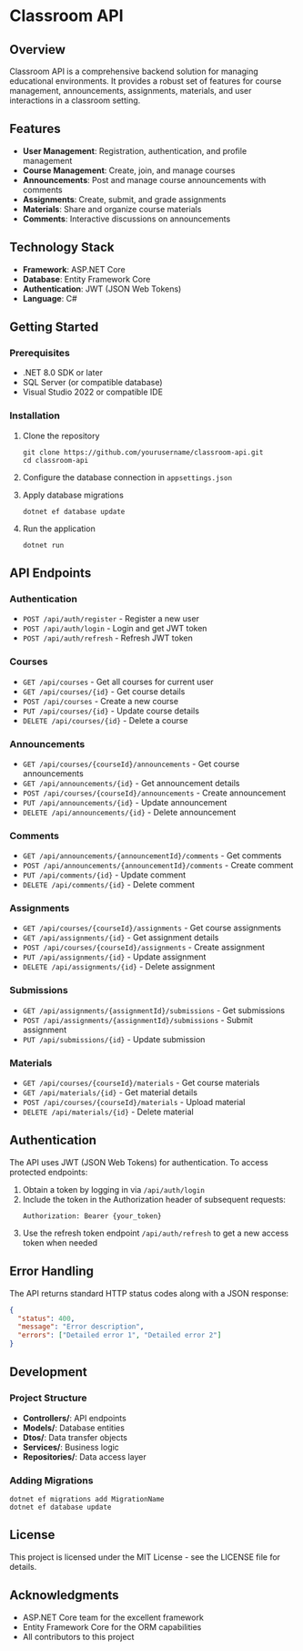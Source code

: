 # Classroom API

## Overview

Classroom API is a comprehensive backend solution for managing educational environments. It provides a robust set of features for course management, announcements, assignments, materials, and user interactions in a classroom setting.

## Features

- **User Management**: Registration, authentication, and profile management
- **Course Management**: Create, join, and manage courses
- **Announcements**: Post and manage course announcements with comments
- **Assignments**: Create, submit, and grade assignments
- **Materials**: Share and organize course materials
- **Comments**: Interactive discussions on announcements

## Technology Stack

- **Framework**: ASP.NET Core
- **Database**: Entity Framework Core
- **Authentication**: JWT (JSON Web Tokens)
- **Language**: C#

## Getting Started

### Prerequisites

- .NET 8.0 SDK or later
- SQL Server (or compatible database)
- Visual Studio 2022 or compatible IDE

### Installation

1. Clone the repository

   ```
   git clone https://github.com/yourusername/classroom-api.git
   cd classroom-api
   ```

2. Configure the database connection in `appsettings.json`

3. Apply database migrations

   ```
   dotnet ef database update
   ```

4. Run the application
   ```
   dotnet run
   ```

## API Endpoints

### Authentication

- `POST /api/auth/register` - Register a new user
- `POST /api/auth/login` - Login and get JWT token
- `POST /api/auth/refresh` - Refresh JWT token

### Courses

- `GET /api/courses` - Get all courses for current user
- `GET /api/courses/{id}` - Get course details
- `POST /api/courses` - Create a new course
- `PUT /api/courses/{id}` - Update course details
- `DELETE /api/courses/{id}` - Delete a course

### Announcements

- `GET /api/courses/{courseId}/announcements` - Get course announcements
- `GET /api/announcements/{id}` - Get announcement details
- `POST /api/courses/{courseId}/announcements` - Create announcement
- `PUT /api/announcements/{id}` - Update announcement
- `DELETE /api/announcements/{id}` - Delete announcement

### Comments

- `GET /api/announcements/{announcementId}/comments` - Get comments
- `POST /api/announcements/{announcementId}/comments` - Create comment
- `PUT /api/comments/{id}` - Update comment
- `DELETE /api/comments/{id}` - Delete comment

### Assignments

- `GET /api/courses/{courseId}/assignments` - Get course assignments
- `GET /api/assignments/{id}` - Get assignment details
- `POST /api/courses/{courseId}/assignments` - Create assignment
- `PUT /api/assignments/{id}` - Update assignment
- `DELETE /api/assignments/{id}` - Delete assignment

### Submissions

- `GET /api/assignments/{assignmentId}/submissions` - Get submissions
- `POST /api/assignments/{assignmentId}/submissions` - Submit assignment
- `PUT /api/submissions/{id}` - Update submission

### Materials

- `GET /api/courses/{courseId}/materials` - Get course materials
- `GET /api/materials/{id}` - Get material details
- `POST /api/courses/{courseId}/materials` - Upload material
- `DELETE /api/materials/{id}` - Delete material

## Authentication

The API uses JWT (JSON Web Tokens) for authentication. To access protected endpoints:

1. Obtain a token by logging in via `/api/auth/login`
2. Include the token in the Authorization header of subsequent requests:
   ```
   Authorization: Bearer {your_token}
   ```
3. Use the refresh token endpoint `/api/auth/refresh` to get a new access token when needed

## Error Handling

The API returns standard HTTP status codes along with a JSON response:

```json
{
  "status": 400,
  "message": "Error description",
  "errors": ["Detailed error 1", "Detailed error 2"]
}
```

## Development

### Project Structure

- **Controllers/**: API endpoints
- **Models/**: Database entities
- **Dtos/**: Data transfer objects
- **Services/**: Business logic
- **Repositories/**: Data access layer

### Adding Migrations

```
dotnet ef migrations add MigrationName
dotnet ef database update
```

## License

This project is licensed under the MIT License - see the LICENSE file for details.

## Acknowledgments

- ASP.NET Core team for the excellent framework
- Entity Framework Core for the ORM capabilities
- All contributors to this project
